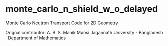 # monte_carlo_n_shield_w_o_delayed
Monte Carlo Neutron Transport Code for 2D Geometry 

Orignal contributor:
A. B. S. Manik Munsi
Jagannath University - Bangladesh · Department of Mathematics
